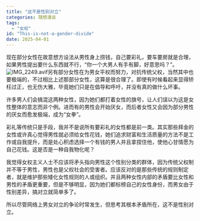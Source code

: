 ```yaml
---
title: "这不是性别对立"
categories: 随想漫谈
tags:
  - "女权"
id: "This-is-not-a-gender-divide"
date: 2025-04-01
---
```


现在部分女性在故意想方设法从男性身上捞钱，自己要彩礼，要车要房就是合理，如果男性提出要什么东西就不行，“你一个大男人有手有脚，好意思吗？”。
![IMG_2249.avif](https://b2.235421.xyz/pic/2025/04/086eb567631c478b3b00585c6e03e20a.avif)另有部分女性在为男女平权而努力，对抗传统父权，当然其中也要极端的，不过相比上述那部分女性，这算是很合理了。即使有时候看起来显得矫枉过正，也无伤大雅，毕竟她们只是在倡导和呼吁，并没有真的做什么坏事。

许多男人们会搞混这两种女性，因为她们都打着女性的旗号，让人们误以为这是女性整体的意志而非个例。进而有的男性会开始厌女，而后者女性又会因为部分男性的厌女而愈发极端，成为“女拳”。

彩礼等传统只是手段，我并不是说所有要彩礼的女性都是前一类。其实那些拜金的女性或许真心觉得男性就必须给女性花钱，她们追求财富和生活质量的方法不是工作或自我提升，而是处心积虑选择一个有钱的男人并且拿捏住他，使他心甘情愿为自己花钱。这是否是一种自我物化呢？

我觉得女权主义人士不应该将矛头指向男性这个性别分类的群体，因为传统父权制并不等于男性，男性也是父权社会的受害者。应该反对的是那些传统的规则制定者，就是维护那些矮化女性规则的人或组织。并且两种女性内部的矛盾要比女性和男性的矛盾更重要，但是不够明显，因为她们都标榜自己的女性身份，而男女由于性别差异，搞对立就简单多了。

所以尽管网络上男女对立的争论时常发生，但思考其根本矛盾所在，这不是性别对立。